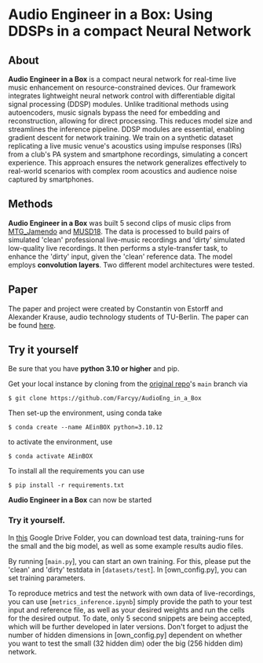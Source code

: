 # Audio Engineer in a Box: Using DDSPs in a compact Neural Network

## About
**Audio Engineer in a Box** is a compact neural network for real-time live music enhancement on resource-constrained devices. Our framework integrates lightweight neural network control with differentiable digital signal processing (DDSP) modules. Unlike traditional methods using autoencoders, music signals bypass the need for embedding and reconstruction, allowing for direct processing. This reduces model size and streamlines the inference pipeline. DDSP modules are essential, enabling gradient descent for network training. We train on a synthetic dataset replicating a live music venue's acoustics using impulse responses (IRs) from a club's PA system and smartphone recordings, simulating a concert experience. This approach ensures the network generalizes effectively to real-world scenarios with complex room acoustics and audience noise captured by smartphones.

## Methods
**Audio Engineer in a Box** was built 5 second clips of music clips from [MTG_Jamendo](https://mtg.github.io/mtg-jamendo-dataset/) and [MUSD18](https://doi.org/10.5281/zenodo.1117372). The data is processed to build pairs of simulated 'clean' professional live-music recordings and 'dirty' simulated low-quality live recordings. It then performs a style-transfer task, to enhance the 'dirty' input, given the 'clean' reference data. The model employs **convolution layers**. Two different model architectures were tested.

## Paper
The paper and project were created by Constantin von Estorff and Alexander Krause, audio technology students of TU-Berlin. The paper can be found [here](./AE_in_Box.pdf).

## Try it yourself

Be sure that you have **python 3.10 or higher** and pip. 

Get your local instance by cloning from the [original repo](https://github.com/SanjaKrause/AEinBOX)'s `main` branch via 
```
$ git clone https://github.com/Farcyy/AudioEng_in_a_Box
```
Then set-up the environment, using conda take
```
$ conda create --name AEinBOX python=3.10.12
```
to activate the environment, use
```
$ conda activate AEinBOX
```
 To install all the requirements you can use
```
$ pip install -r requirements.txt
```

**Audio Engineer in a Box** can now be started

### Try it yourself.
In [this](https://drive.google.com/drive/folders/1BdHZkVLN6VWR3sCgKXmthoi0wWcDxmqT?usp=sharing) Google Drive Folder, you can download test data, training-runs for the small and the big model, as well as some example results audio files.

By running [`main.py`], you can start an own training. For this, please put the 'clean' and 'dirty' testdata in [`datasets/test`]. In [own_config.py], you can set training parameters.

To reproduce metrics and test the network with own data of live-recordings, you can use [`metrics_inference.ipynb`] simply provide the path to your test input and reference file, as well as your desired weights and run the cells for the desired output. To date, only 5 second snippets are being accepted, which will be further developed in later versions. Don't forget to adjust the number of hidden dimensions in [own_config.py] dependent on whether you want to test the small (32 hidden dim) oder the big (256 hidden dim) network.
